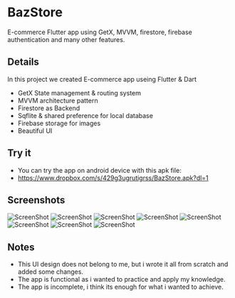 # BazStore

E-commerce Flutter app using GetX, MVVM, firestore, firebase authentication and many other features.

## Details

In this project we created E-commerce app useing Flutter & Dart

- GetX State management & routing system
- MVVM architecture pattern
- Firestore as Backend
- Sqflite & shared preference for local database
- Firebase storage for images
- Beautiful UI 

## Try it

- You can try the app on android device with this apk file:
- https://www.dropbox.com/s/429g3ugrutigrss/BazStore.apk?dl=1

## Screenshots

![ScreenShot](1.jpg)
![ScreenShot](2.jpg)
![ScreenShot](3.jpg)
![ScreenShot](4.jpg)
![ScreenShot](5.jpg)
![ScreenShot](6.jpg)
![ScreenShot](7.jpg)
![ScreenShot](8.jpg)

## Notes

- This UI design does not belong to me, but i wrote it all from scratch and added some changes.
- The app is functional as i wanted to practice and apply my knowledge.
- The app is incomplete, i think its enough for what i wanted to achieve.
